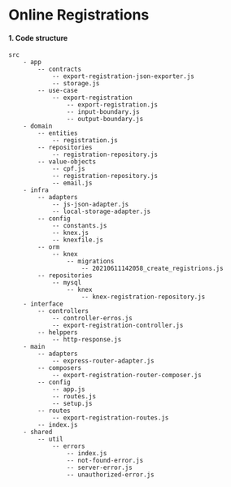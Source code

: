 # Online Registrations

#### 1. Code structure
    src
	    - app
			-- contracts
                -- export-registration-json-exporter.js
                -- storage.js
			-- use-case
			    -- export-registration
                    -- export-registration.js
                    -- input-boundary.js
                    -- output-boundary.js
	    - domain
			-- entities
                -- registration.js
			-- repositories
			    -- registration-repository.js
            -- value-objects
			    -- cpf.js
                -- registration-repository.js
                -- email.js
	    - infra
			-- adapters
                -- js-json-adapter.js
                -- local-storage-adapter.js
            -- config
                -- constants.js
			    -- knex.js
                -- knexfile.js
            -- orm
                -- knex
                    -- migrations
                        -- 20210611142058_create_registrions.js
            -- repositories
                -- mysql
                    -- knex
                        -- knex-registration-repository.js
	    - interface
			-- controllers
                -- controller-erros.js
                -- export-registration-controller.js
			-- helppers
			    -- http-response.js
	    - main
			-- adapters
                -- express-router-adapter.js
			-- composers
			    -- export-registration-router-composer.js             
			-- config
			    -- app.js             
                -- routes.js     
                -- setup.js             
			-- routes
			    -- export-registration-routes.js             
            -- index.js
	    - shared
			-- util
                -- errors
                    -- index.js
                    -- not-found-error.js
                    -- server-error.js
                    -- unauthorized-error.js